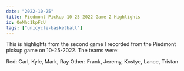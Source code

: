 ```yaml
---
date: "2022-10-25"
title: Piedmont Pickup 10-25-2022 Game 2 Highlights
id: QeMhc1kpFzU
tags: ["unicycle-basketball"]
---
```


This is highlights from the second game I recorded from the Piedmont pickup game on 10-25-2022. The teams were:

Red: Carl, Kyle, Mark, Ray
Other: Frank, Jeremy, Kostye, Lance, Tristan